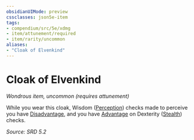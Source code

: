```yaml
---
obsidianUIMode: preview
cssclasses: json5e-item
tags:
- compendium/src/5e/xdmg
- item/attunement/required
- item/rarity/uncommon
aliases: 
- "Cloak of Elvenkind"
---
```

# Cloak of Elvenkind
*Wondrous item, uncommon (requires attunement)*  


While you wear this cloak, Wisdom ([Perception](rules/skills.md#Perception)) checks made to perceive you have [Disadvantage](rules/variant-rules/disadvantage-xphb.md), and you have [Advantage](rules/variant-rules/advantage-xphb.md) on Dexterity ([Stealth](rules/skills.md#Stealth)) checks.

*Source: SRD 5.2*